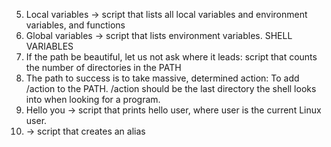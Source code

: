 5. Local variables -> script that lists all local variables and environment variables, and functions
4. Global variables -> script that lists environment variables.
                     SHELL VARIABLES
3. If the path be beautiful, let us not ask where it leads: script that counts the number of directories in the PATH
2. The path to success is to take massive, determined action: To add /action to the PATH. /action should be the last directory the shell looks into when looking for a program.
1. Hello you -> script that prints hello user, where user is the current Linux user.
0. <o> -> script that creates an alias
